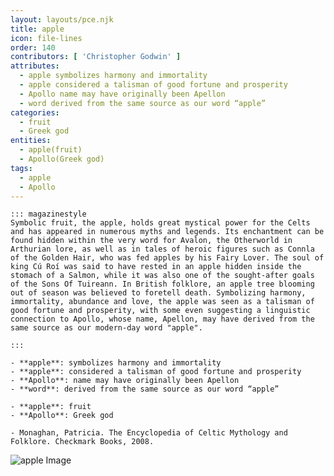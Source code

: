 ```yaml
---
layout: layouts/pce.njk
title: apple
icon: file-lines
order: 140
contributors: [ 'Christopher Godwin' ]
attributes:
  - apple symbolizes harmony and immortality
  - apple considered a talisman of good fortune and prosperity
  - Apollo name may have originally been Apellon
  - word derived from the same source as our word “apple”
categories:
  - fruit
  - Greek god
entities:
  - apple(fruit)
  - Apollo(Greek god)
tags:
  - apple
  - Apollo
---
```

``` tab [group1:Info]
::: magazinestyle
Symbolic fruit, the apple, holds great mystical power for the Celts and has appeared in numerous myths and legends. Its enchantment can be found hidden within the very word for Avalon, the Otherworld in Arthurian lore, as well as in tales of heroic figures such as Connla of the Golden Hair, who was fed apples by his Fairy Lover. The soul of king Cú Roí was said to have rested in an apple hidden inside the stomach of a Salmon, while it was also one of the sought-after goals of the Sons Of Tuireann. In British folklore, an apple tree blooming out of season was believed to foretell death. Symbolizing harmony, immortality, abundance and love, the apple was seen as a talisman of good fortune and prosperity, with some even suggesting a linguistic connection to Apollo, whose name, Apellon, may have derived from the same source as our modern-day word "apple".

:::
```
``` tab [group1:Attributes]
- **apple**: symbolizes harmony and immortality
- **apple**: considered a talisman of good fortune and prosperity
- **Apollo**: name may have originally been Apellon
- **word**: derived from the same source as our word “apple”
```
``` tab [group1:Entities]
- **apple**: fruit
- **Apollo**: Greek god
```
``` tab [group1:Sources]
- Monaghan, Patricia. The Encyclopedia of Celtic Mythology and Folklore. Checkmark Books, 2008.
```
![apple Image](['https://upload.wikimedia.org/wikipedia/commons/thumb/2/22/Malus_domestica_a1.jpg/1200px-Malus_domestica_a1.jpg'])
